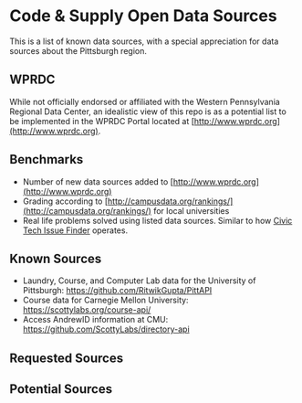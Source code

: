 # Code & Supply Open Data Sources

This is a list of known data sources, with a special appreciation for data sources about the Pittsburgh region.

## WPRDC

While not officially endorsed or affiliated with the Western Pennsylvania Regional Data Center, an idealistic view of this repo is as a potential list to be implemented in the WPRDC Portal located at [http://www.wprdc.org](http://www.wprdc.org).

## Benchmarks

- Number of new data sources added to [http://www.wprdc.org](http://www.wprdc.org)
- Grading according to [http://campusdata.org/rankings/](http://campusdata.org/rankings/) for local universities
- Real life problems solved using listed data sources. Similar to how [Civic Tech Issue Finder](http://www.codeforamerica.org/geeks/civicissues) operates.

## Known Sources

* Laundry, Course, and Computer Lab data for the University of Pittsburgh: https://github.com/RitwikGupta/PittAPI
* Course data for Carnegie Mellon University: https://scottylabs.org/course-api/
* Access AndrewID information at CMU: https://github.com/ScottyLabs/directory-api

## Requested Sources

## Potential Sources
